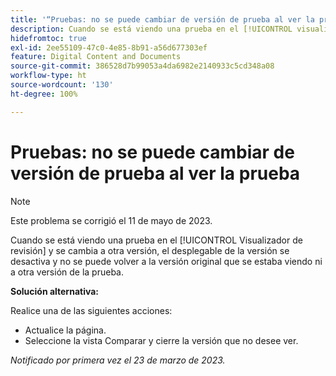 ```yaml
---
title: '“Pruebas: no se puede cambiar de versión de prueba al ver la prueba”'
description: Cuando se está viendo una prueba en el [!UICONTROL visualizador de revisión] y se cambia a otra versión, el menú desplegable de la versión se desactiva y no se puede volver a la versión original que se estaba viendo ni a la otra versión de la prueba.
hidefromtoc: true
exl-id: 2ee55109-47c0-4e85-8b91-a56d677303ef
feature: Digital Content and Documents
source-git-commit: 386528d7b99053a4da6982e2140933c5cd348a08
workflow-type: ht
source-wordcount: '130'
ht-degree: 100%

---
```


# Pruebas: no se puede cambiar de versión de prueba al ver la prueba


>[!NOTE]
>
>Este problema se corrigió el 11 de mayo de 2023.

Cuando se está viendo una prueba en el [!UICONTROL Visualizador de revisión] y se cambia a otra versión, el desplegable de la versión se desactiva y no se puede volver a la versión original que se estaba viendo ni a otra versión de la prueba.

**Solución alternativa:**

Realice una de las siguientes acciones:

* Actualice la página.
* Seleccione la vista Comparar y cierre la versión que no desee ver.

_Notificado por primera vez el 23 de marzo de 2023._
